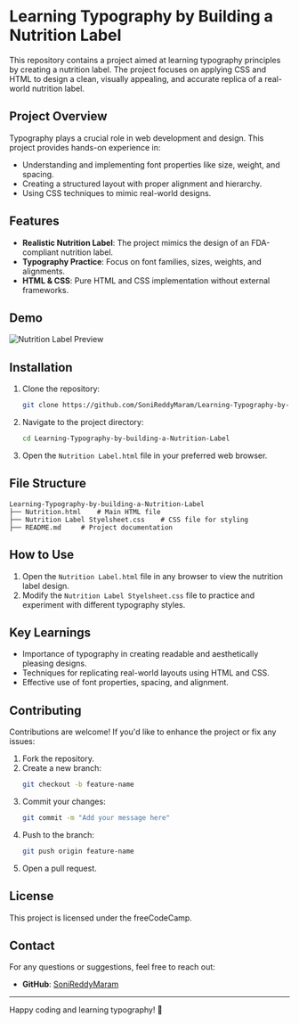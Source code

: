 # Learning Typography by Building a Nutrition Label

This repository contains a project aimed at learning typography principles by creating a nutrition label. The project focuses on applying CSS and HTML to design a clean, visually appealing, and accurate replica of a real-world nutrition label.

## Project Overview

Typography plays a crucial role in web development and design. This project provides hands-on experience in:

- Understanding and implementing font properties like size, weight, and spacing.
- Creating a structured layout with proper alignment and hierarchy.
- Using CSS techniques to mimic real-world designs.

## Features

- **Realistic Nutrition Label**: The project mimics the design of an FDA-compliant nutrition label.
- **Typography Practice**: Focus on font families, sizes, weights, and alignments.
- **HTML & CSS**: Pure HTML and CSS implementation without external frameworks.

## Demo

![Nutrition Label Preview](![Output](https://github.com/user-attachments/assets/46ac929c-f731-4542-b9ba-7f03663210cc)
)

## Installation

1. Clone the repository:
   ```bash
   git clone https://github.com/SoniReddyMaram/Learning-Typography-by-building-a-Nutrition-Label.git
   ```
2. Navigate to the project directory:
   ```bash
   cd Learning-Typography-by-building-a-Nutrition-Label
   ```
3. Open the `Nutrition Label.html` file in your preferred web browser.

## File Structure

```
Learning-Typography-by-building-a-Nutrition-Label
├── Nutrition.html    # Main HTML file
├── Nutrition Label Styelsheet.css    # CSS file for styling
├── README.md     # Project documentation
```

## How to Use

1. Open the `Nutrition Label.html` file in any browser to view the nutrition label design.
2. Modify the `Nutrition Label Styelsheet.css` file to practice and experiment with different typography styles.

## Key Learnings

- Importance of typography in creating readable and aesthetically pleasing designs.
- Techniques for replicating real-world layouts using HTML and CSS.
- Effective use of font properties, spacing, and alignment.

## Contributing

Contributions are welcome! If you'd like to enhance the project or fix any issues:

1. Fork the repository.
2. Create a new branch:
   ```bash
   git checkout -b feature-name
   ```
3. Commit your changes:
   ```bash
   git commit -m "Add your message here"
   ```
4. Push to the branch:
   ```bash
   git push origin feature-name
   ```
5. Open a pull request.

## License

This project is licensed under the freeCodeCamp.

## Contact

For any questions or suggestions, feel free to reach out:

- **GitHub**: [SoniReddyMaram](https://github.com/SoniReddyMaram)

---

Happy coding and learning typography! 🎨
